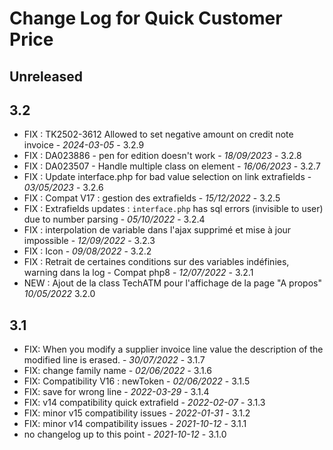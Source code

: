 # Change Log for Quick Customer Price

## Unreleased


## 3.2
- FIX : TK2502-3612 Allowed to set negative amount on credit note invoice - *2024-03-05* - 3.2.9
- FIX : DA023886 - pen for edition doesn't work - *18/09/2023* - 3.2.8
- FIX : DA023507 - Handle multiple class on element - *16/06/2023* - 3.2.7
- FIX : Update interface.php for bad value selection on link extrafields - *03/05/2023* - 3.2.6
- FIX : Compat V17 : gestion des extrafields - *15/12/2022* - 3.2.5
- FIX : Extrafields updates : `interface.php` has sql errors (invisible to user) due to number parsing - *05/10/2022* - 3.2.4
- FIX : interpolation de variable dans l'ajax supprimé et mise à jour impossible - *12/09/2022* - 3.2.3
- FIX : Icon - *09/08/2022* - 3.2.2
- FIX : Retrait de certaines conditions sur des variables indéfinies, warning dans la log - Compat php8 - *12/07/2022* - 3.2.1
- NEW : Ajout de la class TechATM pour l'affichage de la page "A propos" *10/05/2022* 3.2.0

## 3.1

- FIX: When you modify a supplier invoice line value the description of the modified line is erased. - *30/07/2022* - 3.1.7
- FIX: change family name - *02/06/2022* - 3.1.6
- FIX: Compatibility V16 : newToken - *02/06/2022* - 3.1.5
- FIX: save for wrong line - *2022-03-29* - 3.1.4
- FIX: v14 compatibility quick extrafield - *2022-02-07* - 3.1.3
- FIX: minor v15 compatibility issues - *2022-01-31* - 3.1.2
- FIX: minor v14 compatibility issues - *2021-10-12* - 3.1.1
- no changelog up to this point - *2021-10-12* - 3.1.0
